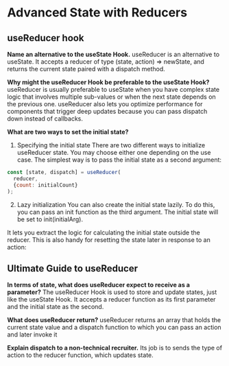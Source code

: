 # Advanced State with Reducers

## useReducer hook

**Name an alternative to the useState Hook.**
useReducer is an alternative to useState. It accepts a reducer of type (state, action) => newState, and returns the current state paired with a dispatch method.

**Why might the useReducer Hook be preferable to the useState Hook?**
useReducer is usually preferable to useState when you have complex state logic that involves multiple sub-values or when the next state depends on the previous one. useReducer also lets you optimize performance for components that trigger deep updates because you can pass dispatch down instead of callbacks.

**What are two ways to set the initial state?**

1. Specifying the initial state
There are two different ways to initialize useReducer state. You may choose either one depending on the use case. The simplest way is to pass the initial state as a second argument:

```javascript
const [state, dispatch] = useReducer(
  reducer,
  {count: initialCount}
);
```

2. Lazy initialization
You can also create the initial state lazily. To do this, you can pass an init function as the third argument. The initial state will be set to init(initialArg).

It lets you extract the logic for calculating the initial state outside the reducer. This is also handy for resetting the state later in response to an action:

## Ultimate Guide to useReducer

**In terms of state, what does useReducer expect to receive as a parameter?**
The useReducer Hook is used to store and update states, just like the useState Hook. It accepts a reducer function as its first parameter and the initial state as the second.

**What does useReducer return?**
useReducer returns an array that holds the current state value and a dispatch function to which you can pass an action and later invoke it

**Explain dispatch to a non-technical recruiter.**
Its job is to sends the type of action to the reducer function, which updates state.